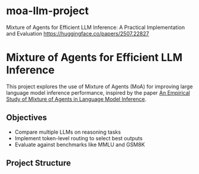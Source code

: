 # moa-llm-project
Mixture of Agents for Efficient LLM Inference: A Practical Implementation and Evaluation https://huggingface.co/papers/2507.22827

# Mixture of Agents for Efficient LLM Inference

This project explores the use of Mixture of Agents (MoA) for improving large language model inference performance, inspired by the paper [An Empirical Study of Mixture of Agents in Language Model Inference](https://huggingface.co/papers/2507.22827).

## Objectives
- Compare multiple LLMs on reasoning tasks
- Implement token-level routing to select best outputs
- Evaluate against benchmarks like MMLU and GSM8K

## Project Structure
